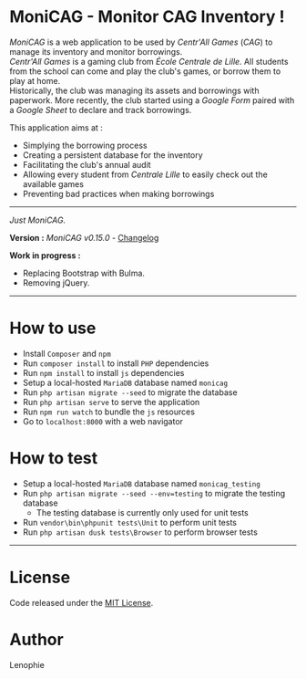# MoniCAG - Monitor CAG Inventory !

*MoniCAG* is a web application to be used by *Centr'All Games* (*CAG*) to manage its inventory and monitor borrowings.  
*Centr'All Games* is a gaming club from *École Centrale de Lille*. All students from the school can come and play the club's games, or borrow them to play at home.  
Historically, the club was managing its assets and borrowings with paperwork. More recently, the club started using a *Google Form* paired with a *Google Sheet* to declare and track borrowings.  

This application aims at :
* Simplying the borrowing process
* Creating a persistent database for the inventory
* Facilitating the club's annual audit
* Allowing every student from *Centrale Lille* to easily check out the available games
* Preventing bad practices when making borrowings

---

*Just MoniCAG.*

**Version :** *MoniCAG v0.15.0* - [Changelog](./changelog.md)

**Work in progress :**

* Replacing Bootstrap with Bulma.
* Removing jQuery.

---

# How to use

* Install ```Composer``` and ```npm```
* Run ```composer install``` to install ```PHP``` dependencies
* Run ```npm install``` to install ```js``` dependencies
* Setup a local-hosted ```MariaDB``` database named ```monicag```
* Run ```php artisan migrate --seed``` to migrate the database
* Run ```php artisan serve``` to serve the application
* Run ```npm run watch``` to bundle the ```js``` resources
* Go to ```localhost:8000``` with a web navigator

# How to test
* Setup a local-hosted ```MariaDB``` database named ```monicag_testing```
* Run ```php artisan migrate --seed --env=testing``` to migrate the testing database
    * The testing database is currently only used for unit tests
* Run ```vendor\bin\phpunit tests\Unit``` to perform unit tests
* Run ```php artisan dusk tests\Browser``` to perform browser tests

---

# License

Code released under the [MIT License](./LICENSE).

# Author

Lenophie